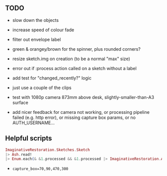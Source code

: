 ## TODO

- slow down the objects
- increase speed of colour fade
- filter out envelope label
- green & orangey/brown for the spinner, plus rounded corners?
- resize sketch.img on creation (to be a normal "max" size)
- error out if :process action called on a sketch without a label

- add test for "changed_recently?" logic
- just use a couple of the clips
- test with 1080p camera 873mm above desk, slightly-smaller-than-A3 surface
- add nicer feedback for camera not working, or processing pipeline failed (e.g.
  http error), or missing capture box params, or no AUTH_USERNAME...

## Helpful scripts

```elixir
ImaginativeRestoration.Sketches.Sketch
|> Ash.read!
|> Enum.each(& &1.processed && &1.processed |> ImaginativeRestoration.AI.Utils.to_image! |> Image.write!("/tmp/ir-sketches-processed/#{&1.id}.webp"))
```

- `capture_box=70,90,470,300`
